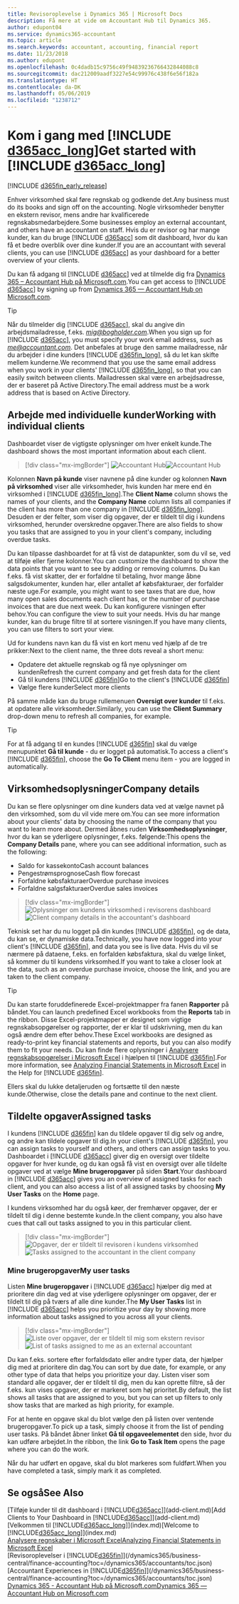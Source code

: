 ```yaml
---
title: Revisoroplevelse i Dynamics 365 | Microsoft Docs
description: Få mere at vide om Accountant Hub til Dynamics 365.
author: edupont04
ms.service: dynamics365-accountant
ms.topic: article
ms.search.keywords: accountant, accounting, financial report
ms.date: 11/23/2018
ms.author: edupont
ms.openlocfilehash: 0c4dadb15c9756c49f94839236766432844088c8
ms.sourcegitcommit: dac212009aadf3227e54c99976c438f6e56f182a
ms.translationtype: HT
ms.contentlocale: da-DK
ms.lasthandoff: 05/06/2019
ms.locfileid: "1238712"
---
```

# <a name="get-started-with-include-d365acclongincludesd365acclongmdmd"></a><span data-ttu-id="498c6-103">Kom i gang med [!INCLUDE [d365acc_long](includes/d365acc_long_md.md)]</span><span class="sxs-lookup"><span data-stu-id="498c6-103">Get started with [!INCLUDE [d365acc_long](includes/d365acc_long_md.md)]</span></span>
[!INCLUDE [d365fin_early_release](includes/d365fin_early_release.md.md)]

<span data-ttu-id="498c6-104">Enhver virksomhed skal føre regnskab og godkende det.</span><span class="sxs-lookup"><span data-stu-id="498c6-104">Any business must do its books and sign off on the accounting.</span></span> <span data-ttu-id="498c6-105">Nogle virksomheder benytter en ekstern revisor, mens andre har kvalificerede regnskabsmedarbejdere.</span><span class="sxs-lookup"><span data-stu-id="498c6-105">Some businesses employ an external accountant, and others have an accountant on staff.</span></span> <span data-ttu-id="498c6-106">Hvis du er revisor og har mange kunder, kan du bruge [!INCLUDE [d365acc](includes/d365acc_md.md)] som dit dashboard, hvor du kan få et bedre overblik over dine kunder.</span><span class="sxs-lookup"><span data-stu-id="498c6-106">If you are an accountant with several clients, you can use [!INCLUDE [d365acc](includes/d365acc_md.md)] as your dashboard for a better overview of your clients.</span></span>  

<span data-ttu-id="498c6-107">Du kan få adgang til [!INCLUDE [d365acc](includes/d365acc_md.md)] ved at tilmelde dig fra [Dynamics 365 – Accountant Hub på Microsoft.com](https://www.microsoft.com/en-us/dynamics365/financial-insights-for-accountants).</span><span class="sxs-lookup"><span data-stu-id="498c6-107">You can get access to [!INCLUDE [d365acc](includes/d365acc_md.md)] by signing up from [Dynamics 365 — Accountant Hub on Microsoft.com](https://www.microsoft.com/en-us/dynamics365/financial-insights-for-accountants).</span></span>  

> [!TIP]
>  <span data-ttu-id="498c6-108">Når du tilmelder dig [!INCLUDE [d365acc](includes/d365acc_md.md)], skal du angive din arbejdsmailadresse, f.eks. <em>mig@bogholder.com</em>.</span><span class="sxs-lookup"><span data-stu-id="498c6-108">When you sign up for [!INCLUDE [d365acc](includes/d365acc_md.md)], you must specify your work email address, such as <em>me@accountant.com</em>.</span></span> <span data-ttu-id="498c6-109">Det anbefales at bruge den samme mailadresse, når du arbejder i dine kunders [!INCLUDE [d365fin_long](includes/d365fin_long_md.md)], så du let kan skifte mellem kunderne.</span><span class="sxs-lookup"><span data-stu-id="498c6-109">We recommend that you use the same email address when you work in your clients' [!INCLUDE [d365fin_long](includes/d365fin_long_md.md)], so that you can easily switch between clients.</span></span> <span data-ttu-id="498c6-110">Mailadressen skal være en arbejdsadresse, der er baseret på Active Directory.</span><span class="sxs-lookup"><span data-stu-id="498c6-110">The email address must be a work address that is based on Active Directory.</span></span>

## <a name="working-with-individual-clients"></a><span data-ttu-id="498c6-111">Arbejde med individuelle kunder</span><span class="sxs-lookup"><span data-stu-id="498c6-111">Working with individual clients</span></span>
<span data-ttu-id="498c6-112">Dashboardet viser de vigtigste oplysninger om hver enkelt kunde.</span><span class="sxs-lookup"><span data-stu-id="498c6-112">The dashboard shows the most important information about each client.</span></span>  

> [!div class="mx-imgBorder"]
> <span data-ttu-id="498c6-113">![Accountant Hub](./media/accountant-get-started/accountant-dashboard.png)</span><span class="sxs-lookup"><span data-stu-id="498c6-113">![Accountant Hub](./media/accountant-get-started/accountant-dashboard.png)</span></span>

<span data-ttu-id="498c6-114">Kolonnen **Navn på kunde** viser navnene på dine kunder og kolonnen **Navn på virksomhed** viser alle virksomheder, hvis kunden har mere end én virksomhed i [!INCLUDE [d365fin_long](includes/d365fin_long_md.md)].</span><span class="sxs-lookup"><span data-stu-id="498c6-114">The **Client Name** column shows the names of your clients, and the **Company Name** column lists all companies if the client has more than one company in [!INCLUDE [d365fin_long](includes/d365fin_long_md.md)].</span></span> <span data-ttu-id="498c6-115">Desuden er der felter, som viser dig opgaver, der er tildelt til dig i kundens virksomhed, herunder overskredne opgaver.</span><span class="sxs-lookup"><span data-stu-id="498c6-115">There are also fields to show you tasks that are assigned to you in your client's company, including overdue tasks.</span></span>  

<span data-ttu-id="498c6-116">Du kan tilpasse dashboardet for at få vist de datapunkter, som du vil se, ved at tilføje eller fjerne kolonner.</span><span class="sxs-lookup"><span data-stu-id="498c6-116">You can customize the dashboard to show the data points that you want to see by adding or removing columns.</span></span> <span data-ttu-id="498c6-117">Du kan f.eks. få vist skatter, der er forfaldne til betaling, hvor mange åbne salgsdokumenter, kunden har, eller antallet af købsfakturaer, der forfalder næste uge.</span><span class="sxs-lookup"><span data-stu-id="498c6-117">For example, you might want to see taxes that are due, how many open sales documents each client has, or the number of purchase invoices that are due next week.</span></span> <span data-ttu-id="498c6-118">Du kan konfigurere visningen efter behov.</span><span class="sxs-lookup"><span data-stu-id="498c6-118">You can configure the view to suit your needs.</span></span> <span data-ttu-id="498c6-119">Hvis du har mange kunder, kan du bruge filtre til at sortere visningen.</span><span class="sxs-lookup"><span data-stu-id="498c6-119">If you have many clients, you can use filters to sort your view.</span></span>  

<span data-ttu-id="498c6-120">Ud for kundens navn kan du få vist en kort menu ved hjælp af de tre prikker:</span><span class="sxs-lookup"><span data-stu-id="498c6-120">Next to the client name, the three dots reveal a short menu:</span></span>

- <span data-ttu-id="498c6-121">Opdatere det aktuelle regnskab og få nye oplysninger om kunden</span><span class="sxs-lookup"><span data-stu-id="498c6-121">Refresh the current company and get fresh data for the client</span></span>  
- <span data-ttu-id="498c6-122">Gå til kundens [!INCLUDE [d365fin](includes/d365fin_md.md)]</span><span class="sxs-lookup"><span data-stu-id="498c6-122">Go to the client's [!INCLUDE [d365fin](includes/d365fin_md.md)]</span></span>  
- <span data-ttu-id="498c6-123">Vælge flere kunder</span><span class="sxs-lookup"><span data-stu-id="498c6-123">Select more clients</span></span>  

<span data-ttu-id="498c6-124">På samme måde kan du bruge rullemenuen **Oversigt over kunder** til f.eks. at opdatere alle virksomheder.</span><span class="sxs-lookup"><span data-stu-id="498c6-124">Similarly, you can use the **Client Summary** drop-down menu to refresh all companies, for example.</span></span>  

> [!TIP]
>  <span data-ttu-id="498c6-125">For at få adgang til en kundes [!INCLUDE [d365fin](includes/d365fin_md.md)] skal du vælge menupunktet **Gå til kunde** - du er logget på automatisk.</span><span class="sxs-lookup"><span data-stu-id="498c6-125">To access a client's [!INCLUDE [d365fin](includes/d365fin_md.md)], choose the **Go To Client** menu item - you are logged in automatically.</span></span>

## <a name="company-details"></a><span data-ttu-id="498c6-126">Virksomhedsoplysninger</span><span class="sxs-lookup"><span data-stu-id="498c6-126">Company details</span></span>
<span data-ttu-id="498c6-127">Du kan se flere oplysninger om dine kunders data ved at vælge navnet på den virksomhed, som du vil vide mere om.</span><span class="sxs-lookup"><span data-stu-id="498c6-127">You can see more information about your clients' data by choosing the name of the company that you want to learn more about.</span></span> <span data-ttu-id="498c6-128">Dermed åbnes ruden **Virksomhedsoplysninger**, hvor du kan se yderligere oplysninger, f.eks. følgende:</span><span class="sxs-lookup"><span data-stu-id="498c6-128">This opens the **Company Details** pane, where you can see additional information, such as the following:</span></span>  

* <span data-ttu-id="498c6-129">Saldo for kassekonto</span><span class="sxs-lookup"><span data-stu-id="498c6-129">Cash account balances</span></span>  
* <span data-ttu-id="498c6-130">Pengestrømsprognose</span><span class="sxs-lookup"><span data-stu-id="498c6-130">Cash flow forecast</span></span>  
* <span data-ttu-id="498c6-131">Forfaldne købsfakturaer</span><span class="sxs-lookup"><span data-stu-id="498c6-131">Overdue purchase invoices</span></span>  
* <span data-ttu-id="498c6-132">Forfaldne salgsfakturaer</span><span class="sxs-lookup"><span data-stu-id="498c6-132">Overdue sales invoices</span></span>  

> [!div class="mx-imgBorder"]
> <span data-ttu-id="498c6-133">![Oplysninger om kundens virksomhed i revisorens dashboard](./media/accountant-get-started/accountant-company-details.png)</span><span class="sxs-lookup"><span data-stu-id="498c6-133">![Client company details in the accountant's dashboard](./media/accountant-get-started/accountant-company-details.png)</span></span>

<span data-ttu-id="498c6-134">Teknisk set har du nu logget på din kundes [!INCLUDE [d365fin](includes/d365fin_md.md)], og de data, du kan se, er dynamiske data.</span><span class="sxs-lookup"><span data-stu-id="498c6-134">Technically, you have now logged into your client's [!INCLUDE [d365fin](includes/d365fin_md.md)], and data you see is live data.</span></span> <span data-ttu-id="498c6-135">Hvis du vil se nærmere på dataene, f.eks. en forfalden købsfaktura, skal du vælge linket, så kommer du til kundens virksomhed.</span><span class="sxs-lookup"><span data-stu-id="498c6-135">If you want to take a closer look at the data, such as an overdue purchase invoice, choose the link, and you are taken to the client company.</span></span>  

> [!TIP]
> <span data-ttu-id="498c6-136">Du kan starte foruddefinerede Excel-projektmapper fra fanen **Rapporter** på båndet.</span><span class="sxs-lookup"><span data-stu-id="498c6-136">You can launch predefined Excel workbooks from the **Reports** tab in the ribbon.</span></span> <span data-ttu-id="498c6-137">Disse Excel-projektmapper er designet som vigtige regnskabsopgørelser og rapporter, der er klar til udskrivning, men du kan også ændre dem efter behov.</span><span class="sxs-lookup"><span data-stu-id="498c6-137">These Excel workbooks are designed as ready-to-print key financial statements and reports, but you can also modify them to fit your needs.</span></span> <span data-ttu-id="498c6-138">Du kan finde flere oplysninger i [Analysere regnskabsopgørelser i Microsoft Excel](/dynamics365/business-central/finance-analyze-excel?toc=/dynamics365/accountants/toc.json) i hjælpen til [!INCLUDE [d365fin](includes/d365fin_md.md)].</span><span class="sxs-lookup"><span data-stu-id="498c6-138">For more information, see [Analyzing Financial Statements in Microsoft Excel](/dynamics365/business-central/finance-analyze-excel?toc=/dynamics365/accountants/toc.json) in the Help for [!INCLUDE [d365fin](includes/d365fin_md.md)].</span></span>  

<span data-ttu-id="498c6-139">Ellers skal du lukke detaljeruden og fortsætte til den næste kunde.</span><span class="sxs-lookup"><span data-stu-id="498c6-139">Otherwise, close the details pane and continue to the next client.</span></span>  

## <a name="assigned-tasks"></a><span data-ttu-id="498c6-140">Tildelte opgaver</span><span class="sxs-lookup"><span data-stu-id="498c6-140">Assigned tasks</span></span>
<span data-ttu-id="498c6-141">I kundens [!INCLUDE [d365fin](includes/d365fin_md.md)] kan du tildele opgaver til dig selv og andre, og andre kan tildele opgaver til dig.</span><span class="sxs-lookup"><span data-stu-id="498c6-141">In your client's [!INCLUDE [d365fin](includes/d365fin_md.md)], you can assign tasks to yourself and others, and others can assign tasks to you.</span></span> <span data-ttu-id="498c6-142">Dashboardet i [!INCLUDE [d365acc](includes/d365acc_md.md)] giver dig en oversigt over tildelte opgaver for hver kunde, og du kan også få vist en oversigt over alle tildelte opgaver ved at vælge **Mine brugeropgaver** på siden **Start**.</span><span class="sxs-lookup"><span data-stu-id="498c6-142">Your dashboard in [!INCLUDE [d365acc](includes/d365acc_md.md)] gives you an overview of assigned tasks for each client, and you can also access a list of all assigned tasks by choosing **My User Tasks** on the **Home** page.</span></span>  

<span data-ttu-id="498c6-143">I kundens virksomhed har du også køer, der fremhæver opgaver, der er tildelt til dig i denne bestemte kunde.</span><span class="sxs-lookup"><span data-stu-id="498c6-143">In the client company, you also have cues that call out tasks assigned to you in this particular client.</span></span>

> [!div class="mx-imgBorder"]
> <span data-ttu-id="498c6-144">![Opgaver, der er tildelt til revisoren i kundens virksomhed](./media/accountant-get-started/accountant-company-details-tasks.png)</span><span class="sxs-lookup"><span data-stu-id="498c6-144">![Tasks assigned to the accountant in the client company](./media/accountant-get-started/accountant-company-details-tasks.png)</span></span>

### <a name="my-user-tasks"></a><span data-ttu-id="498c6-145">Mine brugeropgaver</span><span class="sxs-lookup"><span data-stu-id="498c6-145">My user tasks</span></span>
<span data-ttu-id="498c6-146">Listen **Mine brugeropgaver** i [!INCLUDE [d365acc](includes/d365acc_md.md)] hjælper dig med at prioritere din dag ved at vise yderligere oplysninger om opgaver, der er tildelt til dig på tværs af alle dine kunder.</span><span class="sxs-lookup"><span data-stu-id="498c6-146">The **My User Tasks** list in [!INCLUDE [d365acc](includes/d365acc_md.md)] helps you prioritize your day by showing more information about tasks assigned to you across all your clients.</span></span>  

> [!div class="mx-imgBorder"]
> <span data-ttu-id="498c6-147">![Liste over opgaver, der er tildelt til mig som ekstern revisor](./media/accountant-get-started/accountant-tasklist.png)</span><span class="sxs-lookup"><span data-stu-id="498c6-147">![List of tasks assigned to me as an external accountant](./media/accountant-get-started/accountant-tasklist.png)</span></span>

<span data-ttu-id="498c6-148">Du kan f.eks. sortere efter forfaldsdato eller andre typer data, der hjælper dig med at prioritere din dag.</span><span class="sxs-lookup"><span data-stu-id="498c6-148">You can sort by due date, for example, or any other type of data that helps you prioritize your day.</span></span> <span data-ttu-id="498c6-149">Listen viser som standard alle opgaver, der er tildelt til dig, men du kan oprette filtre, så der f.eks. kun vises opgaver, der er markeret som høj prioritet.</span><span class="sxs-lookup"><span data-stu-id="498c6-149">By default, the list shows all tasks that are assigned to you, but you can set up filters to only show tasks that are marked as high priority, for example.</span></span>

<span data-ttu-id="498c6-150">For at hente en opgave skal du blot vælge den på listen over ventende brugeropgaver.</span><span class="sxs-lookup"><span data-stu-id="498c6-150">To pick up a task, simply choose it from the list of pending user tasks.</span></span> <span data-ttu-id="498c6-151">På båndet åbner linket **Gå til opgaveelementet** den side, hvor du kan udføre arbejdet.</span><span class="sxs-lookup"><span data-stu-id="498c6-151">In the ribbon, the link **Go to Task Item** opens the page where you can do the work.</span></span>  

<span data-ttu-id="498c6-152">Når du har udført en opgave, skal du blot markeres som fuldført.</span><span class="sxs-lookup"><span data-stu-id="498c6-152">When you have completed a task, simply mark it as completed.</span></span>  

## <a name="see-also"></a><span data-ttu-id="498c6-153">Se også</span><span class="sxs-lookup"><span data-stu-id="498c6-153">See Also</span></span>

<span data-ttu-id="498c6-154">[Tilføje kunder til dit dashboard i [!INCLUDE[d365acc](includes/d365acc_md.md)]](add-client.md)</span><span class="sxs-lookup"><span data-stu-id="498c6-154">[Add Clients to Your Dashboard in [!INCLUDE[d365acc](includes/d365acc_md.md)]](add-client.md)</span></span>  
<span data-ttu-id="498c6-155">[Velkommen til [!INCLUDE[d365acc_long](includes/d365acc_long_md.md)]](index.md)</span><span class="sxs-lookup"><span data-stu-id="498c6-155">[Welcome to [!INCLUDE[d365acc_long](includes/d365acc_long_md.md)]](index.md)</span></span>  
[<span data-ttu-id="498c6-156">Analysere regnskaber i Microsoft Excel</span><span class="sxs-lookup"><span data-stu-id="498c6-156">Analyzing Financial Statements in Microsoft Excel</span></span>](/dynamics365/business-central/finance-analyze-excel?toc=/dynamics365/accountants/toc.json)  
<span data-ttu-id="498c6-157">[Revisoroplevelser i [!INCLUDE[d365fin](includes/d365fin_md.md)]](/dynamics365/business-central/finance-accounting?toc=/dynamics365/accountants/toc.json)</span><span class="sxs-lookup"><span data-stu-id="498c6-157">[Accountant Experiences in [!INCLUDE[d365fin](includes/d365fin_md.md)]](/dynamics365/business-central/finance-accounting?toc=/dynamics365/accountants/toc.json)</span></span>  
[<span data-ttu-id="498c6-158">Dynamics 365 - Accountant Hub på Microsoft.com</span><span class="sxs-lookup"><span data-stu-id="498c6-158">Dynamics 365 — Accountant Hub on Microsoft.com</span></span>](https://www.microsoft.com/en-us/dynamics365/financial-insights-for-accountants)  

